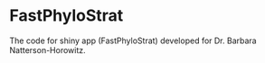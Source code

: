 # FastPhyloStrat

The code for shiny app (FastPhyloStrat) developed for Dr. Barbara Natterson-Horowitz.

